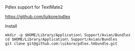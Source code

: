 Pdlex support for TextMate2

https://github.com/luikore/pdlex

Install

    mkdir -p $HOME/Library/Application\ Support/Avian/Bundles
    cd $HOME/Library/Application\ Support/Avian/Bundles
    git clone git@github.com:luikore/pdlex.tmbundle.git
